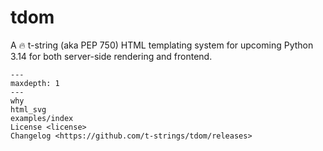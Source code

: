 # tdom

A 🔥 t-string (aka PEP 750) HTML templating system for upcoming Python 3.14 for
both server-side rendering and frontend.

```{toctree}
---
maxdepth: 1
---
why
html_svg
examples/index
License <license>
Changelog <https://github.com/t-strings/tdom/releases>
```
